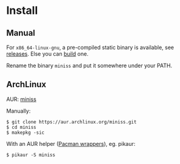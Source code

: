 # Install

## Manual

For `x86_64-linux-gnu`, a pre-compiled static binary is available, see [releases](https://github.com/noraj/miniss/releases). Else you can [build](build.md) one.

Rename the binary `miniss` and put it somewhere under your PATH.

## ArchLinux

AUR: [miniss](https://aur.archlinux.org/packages/miniss)

Manually:

```
$ git clone https://aur.archlinux.org/miniss.git
$ cd miniss
$ makepkg -sic
```

With an AUR helper ([Pacman wrappers](https://wiki.archlinux.org/index.php/AUR_helpers#Pacman_wrappers)), eg. pikaur:

```
$ pikaur -S miniss
```
